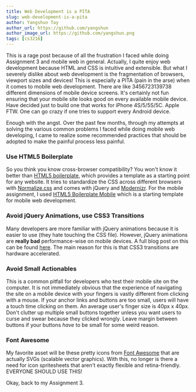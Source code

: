 ```yaml
---
title: Web Development is a PITA
slug: web-development-is-a-pita
author: Yangshun Tay
author_url: https://github.com/yangshun
author_image_url: https://github.com/yangshun.png
tags: [cs3216]
---
```


This is a rage post because of all the frustration I faced while doing Assignment 3 and mobile web in general.<!--truncate--> Actually, I quite enjoy web development because HTML and CSS is intuitive and extensible. But what I severely dislike about web development is the fragmentation of browsers, viewport sizes and devices! This is especially a PITA (pain in the arse) when it comes to mobile web development. There are like 3456723139738 different dimensions of mobile device screens. It's certainly not fun ensuring that your mobile site looks good on every available mobile device. Have decided just to build one that works for iPhone 4S/5/5S/5C. Apple FTW. One can go crazy if one tries to support every Android device.

Enough with the angst. Over the past few months, through my attempts at solving the various common problems I faced while doing mobile web developing, I came to realize some recommended practices that should be adopted to make the painful process less painful.

### Use HTML5 Boilerplate

So you think you know cross-browser compatibility? You won't know it better than [HTML5 boilerplate](http://html5boilerplate.com/), which provides a template as a starting point for any website. It tries to standardize the CSS across different browsers with [Normalize.css](http://necolas.github.com/normalize.css/) and comes with jQuery and [Modernizr](http://modernizr.com/). For the mobile assignment, I used [HTML5 Boilerplate Mobile](http://html5boilerplate.com/mobile/) which is a starting template for mobile web development.

### Avoid jQuery Animations, use CSS3 Transitions

Many developers are more familiar with jQuery animations because it is easier to use (they hate touching the CSS file). However, jQuery animations are **really bad** performance-wise on mobile devices. A full blog post on this can be found [here](http://css3.bradshawenterprises.com/blog/jquery-vs-css3-transitions/). The main reason for this is that CSS3 transitions are hardware accelerated.

### Avoid Small Actionables

This is a common pitfall for developers who test their mobile site on the computer. It is not immediately obvious that the experience of navigating the site on a mobile device with your fingers is vastly different from clicking with a mouse. If your anchor links and buttons are too small, users will have a touch time clicking on them. An average user's finger size is 40px x 40px. Don't clutter up multiple small buttons together unless you want users to curse and swear because they clicked wrongly. Leave margin between buttons if your buttons _have_ to be small for some weird reason.

### Font Awesome

My favorite asset will be these pretty icons from [Font Awesome](http://fortawesome.github.io/Font-Awesome/icons/) that are actually SVGs (scalable vector graphics). With this, no longer is there a need for icon spritesheets that aren't exactly flexible and retina-friendly. EVERYONE SHOULD USE THIS!

Okay, back to my Assignment 3.
